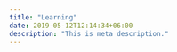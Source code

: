 ```yaml
---
title: "Learning"
date: 2019-05-12T12:14:34+06:00
description: "This is meta description."
---
```


